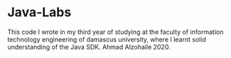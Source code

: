 # Java-Labs
This code I wrote in my third year of studying at the faculty of information technology engineering of damascus university, where I learnt solid understanding of the Java SDK.
Ahmad Alzohaile 2020.
